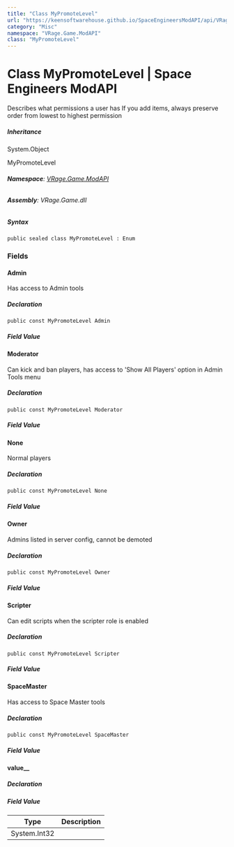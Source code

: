 ```yaml
---
title: "Class MyPromoteLevel"
url: "https://keensoftwarehouse.github.io/SpaceEngineersModAPI/api/VRage.Game.ModAPI.MyPromoteLevel.html"
category: "Misc"
namespace: "VRage.Game.ModAPI"
class: "MyPromoteLevel"
---
```


# Class MyPromoteLevel | Space Engineers ModAPI

Describes what permissions a user has If you add items, always preserve order from lowest to highest permission

##### Inheritance

System.Object

MyPromoteLevel

###### **Namespace**: [VRage.Game.ModAPI](https://keensoftwarehouse.github.io/SpaceEngineersModAPI/api/VRage.Game.ModAPI.html)

###### **Assembly**: VRage.Game.dll

##### Syntax

```
public sealed class MyPromoteLevel : Enum
```

### [](#fields)Fields

#### [](#VRage_Game_ModAPI_MyPromoteLevel_Admin)Admin

Has access to Admin tools

##### Declaration

```
public const MyPromoteLevel Admin
```

##### Field Value

#### [](#VRage_Game_ModAPI_MyPromoteLevel_Moderator)Moderator

Can kick and ban players, has access to 'Show All Players' option in Admin Tools menu

##### Declaration

```
public const MyPromoteLevel Moderator
```

##### Field Value

#### [](#VRage_Game_ModAPI_MyPromoteLevel_None)None

Normal players

##### Declaration

```
public const MyPromoteLevel None
```

##### Field Value

#### [](#VRage_Game_ModAPI_MyPromoteLevel_Owner)Owner

Admins listed in server config, cannot be demoted

##### Declaration

```
public const MyPromoteLevel Owner
```

##### Field Value

#### [](#VRage_Game_ModAPI_MyPromoteLevel_Scripter)Scripter

Can edit scripts when the scripter role is enabled

##### Declaration

```
public const MyPromoteLevel Scripter
```

##### Field Value

#### [](#VRage_Game_ModAPI_MyPromoteLevel_SpaceMaster)SpaceMaster

Has access to Space Master tools

##### Declaration

```
public const MyPromoteLevel SpaceMaster
```

##### Field Value

#### [](#VRage_Game_ModAPI_MyPromoteLevel_value__)value\_\_

##### Declaration

##### Field Value

| Type | Description |
| --- | --- |
| System.Int32 |     |